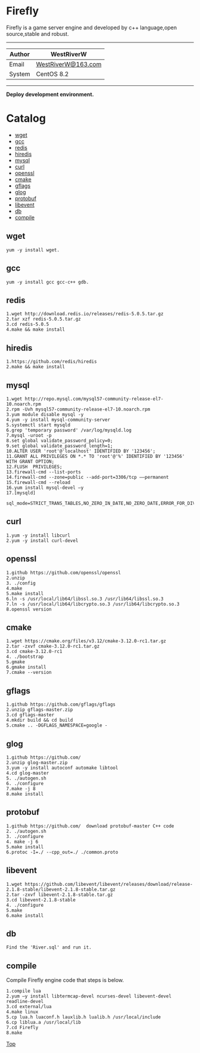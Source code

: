 
Firefly
===========================
Firefly is a game server engine and developed by c++ language,open source,stable and robust.

****
	
|Author|WestRiverW|
|---|---
|Email|WestRiverW@163.com
|System|CentOS 8.2


****

**Deploy development environment.**

# Catalog
* [wget](#wget)
* [gcc](#gcc)
* [redis](#redis)
* [hiredis](#hiredis)
* [mysql](#mysql) 
* [curl](#curl)
* [openssl](#openssl)
* [cmake](#cmake)
* [gflags](#gflags) 
* [glog](#glog)
* [protobuf](#protobuf)
* [libevent](#libevent)
* [db](#db)
* [compile](#compile)

## wget
    yum -y install wget.

## gcc
	yum -y install gcc gcc-c++ gdb.
## redis
	1.wget http://download.redis.io/releases/redis-5.0.5.tar.gz
	2.tar xzf redis-5.0.5.tar.gz
	3.cd redis-5.0.5
	4.make && make install
## hiredis
	1.https://github.com/redis/hiredis
	2.make && make install

## mysql
	1.wget http://repo.mysql.com/mysql57-community-release-el7-10.noarch.rpm
	2.rpm -Uvh mysql57-community-release-el7-10.noarch.rpm
	3.yum module disable mysql -y
	4.yum -y install mysql-community-server
	5.systemctl start mysqld
	6.grep 'temporary password' /var/log/mysqld.log
	7.mysql -uroot -p
	8.set global validate_password_policy=0;
	9.set global validate_password_length=1;
	10.ALTER USER 'root'@'localhost' IDENTIFIED BY '123456';
	11.GRANT ALL PRIVILEGES ON *.* TO 'root'@'%' IDENTIFIED BY '123456' WITH GRANT OPTION;
	12.FLUSH  PRIVILEGES;
	13.firewall-cmd --list-ports
	14.firewall-cmd --zone=public --add-port=3306/tcp ––permanent
	15.firewall-cmd --reload
	16.yum install mysql-devel –y
	17.[mysqld]
	   sql_mode=STRICT_TRANS_TABLES,NO_ZERO_IN_DATE,NO_ZERO_DATE,ERROR_FOR_DIVISION_BY_ZERO,NO_AUTO_CREATE_USER,NO_ENGINE_SUBSTITUTION

## curl
	1.yum -y install libcurl
	2.yum -y install curl-devel
## openssl
	1.github https://github.com/openssl/openssl
	2.unzip
	3. ./config
	4.make
	5.make install
	6.ln -s /usr/local/lib64/libssl.so.3 /usr/lib64/libssl.so.3
	7.ln -s /usr/local/lib64/libcrypto.so.3 /usr/lib64/libcrypto.so.3
	8.openssl version
## cmake
	1.wget https://cmake.org/files/v3.12/cmake-3.12.0-rc1.tar.gz
	2.tar -zxvf cmake-3.12.0-rc1.tar.gz
	3.cd cmake-3.12.0-rc1
	4. ./bootstrap
	5.gmake
	6.gmake install
	7.cmake --version
## gflags

	1.github https://github.com/gflags/gflags
	2.unzip gflags-master.zip
	3.cd gflags-master
	4.mkdir build && cd build
	5.cmake .. -DGFLAGS_NAMESPACE=google -
## glog
	1.github https://github.com/
	2.unzip glog-master.zip
	3.yum -y install autoconf automake libtool
	4.cd glog-master
	5. ./autogen.sh
	6. ./configure
	7.make -j 8
	8.make install
## protobuf
	1.github https://github.com/  download protobuf-master C++ code
	2. ./autogen.sh
	3. ./configure
	4. make -j 6
	5.make install
	6.protoc -I=./ --cpp_out=./ ./common.proto
## libevent
	1.wget https://github.com/libevent/libevent/releases/download/release-2.1.8-stable/libevent-2.1.8-stable.tar.gz
	2.tar -zxvf libevent-2.1.8-stable.tar.gz
	3.cd libevent-2.1.8-stable
	4. ./configure
	5.make
	6.make install
## db
	Find the 'River.sql' and run it.
## compile
Compile Firefly engine code that steps is below.

	1.compile lua
	2.yum –y install libtermcap-devel ncurses-devel libevent-devel readline-devel
	3.cd external/lua
	4.make linux
	5.cp lua.h luaconf.h lauxlib.h lualib.h /usr/local/include
	6.cp liblua.a /usr/local/lib
	7.cd Firefly
	8.make

[Top](#firefly)